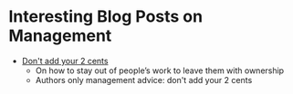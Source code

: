 # Interesting Blog Posts on Management

- [Don't add your 2 cents](https://sivers.org/2c)
	- On how to stay out of people’s work to leave them with ownership
	- Authors only management advice: don't add your 2 cents
	
	 	